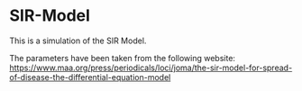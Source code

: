 # SIR-Model
This is a simulation of the SIR Model.

The parameters have been taken from the following website:
https://www.maa.org/press/periodicals/loci/joma/the-sir-model-for-spread-of-disease-the-differential-equation-model
